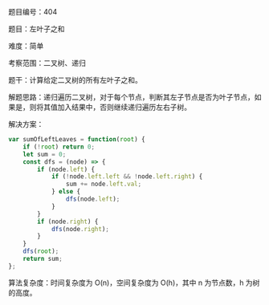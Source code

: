 题目编号：404

题目：左叶子之和

难度：简单

考察范围：二叉树、递归

题干：计算给定二叉树的所有左叶子之和。

解题思路：递归遍历二叉树，对于每个节点，判断其左子节点是否为叶子节点，如果是，则将其值加入结果中，否则继续递归遍历左右子树。

解决方案：

```javascript
var sumOfLeftLeaves = function(root) {
    if (!root) return 0;
    let sum = 0;
    const dfs = (node) => {
        if (node.left) {
            if (!node.left.left && !node.left.right) {
                sum += node.left.val;
            } else {
                dfs(node.left);
            }
        }
        if (node.right) {
            dfs(node.right);
        }
    }
    dfs(root);
    return sum;
};
```

算法复杂度：时间复杂度为 O(n)，空间复杂度为 O(h)，其中 n 为节点数，h 为树的高度。